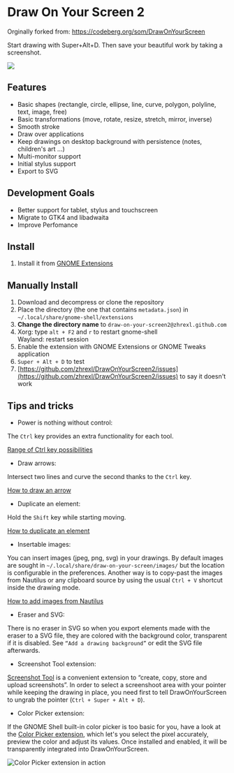 # Draw On Your Screen 2

Orginally forked from: https://codeberg.org/som/DrawOnYourScreen

Start drawing with Super+Alt+D.
Then save your beautiful work by taking a screenshot.

![](https://codeberg.org/som/DrawOnYourScreen/raw/branch/media/screenshot.jpg)

## Features

* Basic shapes (rectangle, circle, ellipse, line, curve, polygon, polyline, text, image, free)
* Basic transformations (move, rotate, resize, stretch, mirror, inverse)
* Smooth stroke
* Draw over applications
* Keep drawings on desktop background with persistence (notes, children's art ...)
* Multi-monitor support
* Initial stylus support
* Export to SVG

## Development Goals

* Better support for tablet, stylus and touchscreen
* Migrate to GTK4 and libadwaita
* Improve Perfomance

## Install
1. Install it from [GNOME Extensions](https://extensions.gnome.org/extension/4937/draw-on-you-screen-2/)

## Manually Install

1. Download and decompress or clone the repository
2. Place the directory (the one that contains `metadata.json`) in `~/.local/share/gnome-shell/extensions`
3. **Change the directory name** to `draw-on-your-screen2@zhrexl.github.com`
4. Xorg: type `alt + F2` and `r` to restart gnome-shell  
   Wayland: restart session
5. Enable the extension with GNOME Extensions or GNOME Tweaks application
6. `Super + Alt + D` to test
7. [https://github.com/zhrexl/DrawOnYourScreen2/issues](https://github.com/zhrexl/DrawOnYourScreen2/issues) to say it doesn't work

## Tips and tricks

* Power is nothing without control:

 The `Ctrl` key provides an extra functionality for each tool.

 [Range of Ctrl key possibilities](https://codeberg.org/som/DrawOnYourScreen/src/branch/media/ctrl.webm)

* Draw arrows:

 Intersect two lines and curve the second thanks to the `Ctrl` key.

 [How to draw an arrow](https://codeberg.org/som/DrawOnYourScreen/src/branch/media/arrow.webm)

* Duplicate an element:

 Hold the `Shift` key while starting moving.
 
 [How to duplicate an element](https://codeberg.org/som/DrawOnYourScreen/src/branch/media/duplicate.webm)

* Insertable images:

 You can insert images (jpeg, png, svg) in your drawings. By default images are sought in `~/.local/share/draw-on-your-screen/images/` but the location is configurable in the preferences. Another way is to copy-past the images from Nautilus or any clipboard source by using the usual `Ctrl + V` shortcut inside the drawing mode.
 
 [How to add images from Nautilus](https://codeberg.org/som/DrawOnYourScreen/src/branch/media/ctrl-plus-v.webm)

* Eraser and SVG:

 There is no eraser in SVG so when you export elements made with the eraser to a SVG file, they are colored with the background color, transparent if it is disabled. See `“Add a drawing background”` or edit the SVG file afterwards.

* Screenshot Tool extension:

 [Screenshot Tool](https://extensions.gnome.org/extension/1112/screenshot-tool/) is a convenient extension to “create, copy, store and upload screenshots”. In order to select a screenshoot area with your pointer while keeping the drawing in place, you need first to tell DrawOnYourScreen to ungrab the pointer (`Ctrl + Super + Alt + D`).

* Color Picker extension:

 If the GNOME Shell built-in color picker is too basic for you, have a look at the [Color Picker extension](https://extensions.gnome.org/extension/3396/color-picker), which let's you select the pixel accurately, preview the color and adjust its values. Once installed and enabled, it will be transparently integrated into DrawOnYourScreen.

 ![Color Picker extension in action](https://codeberg.org/som/DrawOnYourScreen/raw/branch/media/color-picker-extension.jpg)

